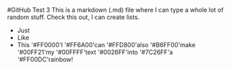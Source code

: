 #GitHub Test 3
This is a markdown (.md) file where I can type a whole lot of random stuff.
Check this out, I can create lists.
+ Just
+ Like
+ This
'#FF0000'I '#FF6A00'can '#FFD800'also '#B6FF00'make '#00FF21'my '#00FFFF'text '#0026FF'into '#7C26FF'a '#FF00DC'rainbow!
